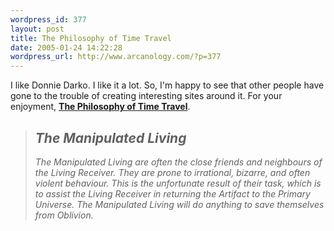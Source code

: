 ```yaml
--- 
wordpress_id: 377
layout: post
title: The Philosophy of Time Travel
date: 2005-01-24 14:22:28
wordpress_url: http://www.arcanology.com/?p=377
---
```

I like Donnie Darko. I like it a lot. So, I'm happy to see that other people have gone to the trouble of creating interesting sites around it. For your enjoyment, <b><a href="http://www.tangent-universe.org/dump/time_travel.html">The Philosophy of Time Travel</a></b>.<blockquote>
                                                                                                                                                                                                                                                                                                                                                                                                                                                                                                                                                                                                                                                                                                      <i><h2>
                                                                                                                                                                                                                                                                                                                                                                                                                                                                                                                                                                                                                                                                                                        The Manipulated Living
                                                                                                                                                                                                                                                                                                                                                                                                                                                                                                                                                                                                                                                                                                      </h2>The Manipulated Living are often the close friends and neighbours of the Living Receiver. They are prone to irrational, bizarre, and often violent behaviour. This is the unfortunate result of their task, which is to assist the Living Receiver in returning the Artifact to the Primary Universe. The Manipulated Living will do anything to save themselves from Oblivion.</i>
                                                                                                                                                                                                                                                                                                                                                                                                                                                                                                                                                                                                                                                                                                    </blockquote>